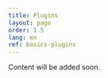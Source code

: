 ```yaml
---
title: Plugins
layout: page
order: 1.5
lang: en
ref: basics-plugins
---
```


Content will be added soon.
